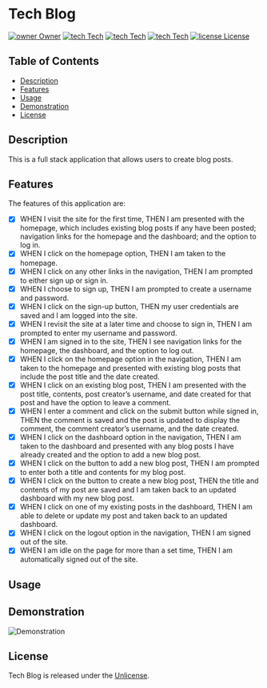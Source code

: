 # Tech Blog

[![owner Owner](https://img.shields.io/badge/Owner-Connerjm-green)](https://github.com/connerjm)
[![tech Tech](https://img.shields.io/badge/Tech-NodeJS-blue)](https://github.com/topics/node-js)
[![tech Tech](https://img.shields.io/badge/Tech-Sequelize-blue)](https://github.com/topics/sequelize)
[![tech Tech](https://img.shields.io/badge/Tech-Express-blue)](https://github.com/topics/express-js)
[![license License](https://img.shields.io/badge/License-Unlicense-orange)](https://www.opensource.org/licenses/unlicense)

## Table of Contents

- [Description](#description)
- [Features](#features)
- [Usage](#usage)
- [Demonstration](#demonstration)
- [License](#license)

## Description

This is a full stack application that allows users to create blog posts.

## Features

The features of this application are:

- [x] WHEN I visit the site for the first time, THEN I am presented with the homepage, which includes existing blog posts if any have been posted; navigation links for the homepage and the dashboard; and the option to log in.
- [x] WHEN I click on the homepage option, THEN I am taken to the homepage.
- [x] WHEN I click on any other links in the navigation, THEN I am prompted to either sign up or sign in.
- [x] WHEN I choose to sign up, THEN I am prompted to create a username and password.
- [x] WHEN I click on the sign-up button, THEN my user credentials are saved and I am logged into the site.
- [x] WHEN I revisit the site at a later time and choose to sign in, THEN I am prompted to enter my username and password.
- [x] WHEN I am signed in to the site, THEN I see navigation links for the homepage, the dashboard, and the option to log out.
- [x] WHEN I click on the homepage option in the navigation, THEN I am taken to the homepage and presented with existing blog posts that include the post title and the date created.
- [x] WHEN I click on an existing blog post, THEN I am presented with the post title, contents, post creator’s username, and date created for that post and have the option to leave a comment.
- [x] WHEN I enter a comment and click on the submit button while signed in, THEN the comment is saved and the post is updated to display the comment, the comment creator’s username, and the date created.
- [x] WHEN I click on the dashboard option in the navigation, THEN I am taken to the dashboard and presented with any blog posts I have already created and the option to add a new blog post.
- [x] WHEN I click on the button to add a new blog post, THEN I am prompted to enter both a title and contents for my blog post.
- [x] WHEN I click on the button to create a new blog post, THEN the title and contents of my post are saved and I am taken back to an updated dashboard with my new blog post.
- [x] WHEN I click on one of my existing posts in the dashboard, THEN I am able to delete or update my post and taken back to an updated dashboard.
- [x] WHEN I click on the logout option in the navigation, THEN I am signed out of the site.
- [x] WHEN I am idle on the page for more than a set time, THEN I am automatically signed out of the site.

## Usage

## Demonstration

![Demonstration](./assets/placeholder)

## License

Tech Blog is released under the [Unlicense](https://www.opensource.org/licenses/unlicense).
